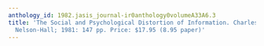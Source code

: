 ```yaml
---
anthology_id: 1982.jasis_journal-ir0anthology0volumeA33A6.3
title: 'The Social and Psychological Distortion of Information. Charles K. West. Chicago:
  Nelson-Hall; 1981: 147 pp. Price: $17.95 (8.95 paper)'
---
```

